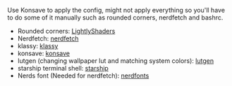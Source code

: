 Use Konsave to apply the config, might not apply everything so you'll have to do some of it manually such as rounded corners, nerdfetch and bashrc. 



- Rounded corners: [LightlyShaders](https://github.com/a-parhom/LightlyShaders)
- Nerdfetch: [nerdfetch](https://codeberg.org/thatonecalculator/nerdfetch)
- klassy: [klassy](https://github.com/paulmcauley/klassy)
- konsave: [konsave](https://github.com/Prayag2/konsave)
- lutgen (changing wallpaper lut and matching system colors): [lutgen](https://github.com/ozwaldorf/lutgen-rs)
- starship terminal shell: [starship](https://starship.rs/)
- Nerds font (Needed for nerdfetch): [nerdfonts](https://www.nerdfonts.com/font-downloads)
